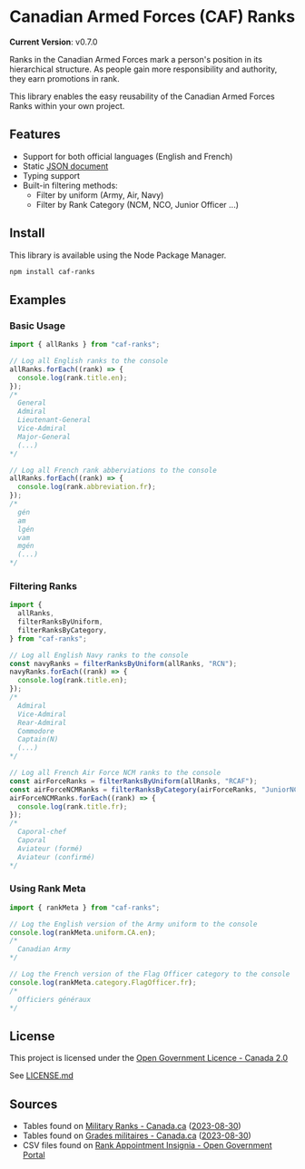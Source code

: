 # Canadian Armed Forces (CAF) Ranks

**Current Version**: v0.7.0

Ranks in the Canadian Armed Forces mark a person's position in its hierarchical structure. As people gain more responsibility and authority, they earn promotions in rank.

This library enables the easy reusability of the Canadian Armed Forces Ranks within your own project.

## Features

- Support for both official languages (English and French)
- Static [JSON document](src/caf-ranks.json)
- Typing support
- Built-in filtering methods:
  - Filter by uniform (Army, Air, Navy)
  - Filter by Rank Category (NCM, NCO, Junior Officer ...)

## Install

This library is available using the Node Package Manager.

```bash
npm install caf-ranks
```

## Examples

### Basic Usage

```javascript
import { allRanks } from "caf-ranks";

// Log all English ranks to the console
allRanks.forEach((rank) => {
  console.log(rank.title.en);
});
/*
  General
  Admiral
  Lieutenant-General
  Vice-Admiral
  Major-General
  (...)
*/

// Log all French rank abberviations to the console
allRanks.forEach((rank) => {
  console.log(rank.abbreviation.fr);
});
/*
  gén
  am
  lgén
  vam
  mgén
  (...)
*/
```

### Filtering Ranks

```javascript
import {
  allRanks,
  filterRanksByUniform,
  filterRanksByCategory,
} from "caf-ranks";

// Log all English Navy ranks to the console
const navyRanks = filterRanksByUniform(allRanks, "RCN");
navyRanks.forEach((rank) => {
  console.log(rank.title.en);
});
/*
  Admiral
  Vice-Admiral
  Rear-Admiral
  Commodore
  Captain(N)
  (...)
*/

// Log all French Air Force NCM ranks to the console
const airForceRanks = filterRanksByUniform(allRanks, "RCAF");
const airForceNCMRanks = filterRanksByCategory(airForceRanks, "JuniorNCM");
airForceNCMRanks.forEach((rank) => {
  console.log(rank.title.fr);
});
/*
  Caporal-chef
  Caporal
  Aviateur (formé)
  Aviateur (confirmé)
*/
```

### Using Rank Meta

```javascript
import { rankMeta } from "caf-ranks";

// Log the English version of the Army uniform to the console
console.log(rankMeta.uniform.CA.en);
/*
  Canadian Army
*/

// Log the French version of the Flag Officer category to the console
console.log(rankMeta.category.FlagOfficer.fr);
/*
  Officiers généraux
*/
```

## License

This project is licensed under the [Open Government Licence - Canada 2.0](https://open.canada.ca/en/open-government-licence-canada)

See [LICENSE.md](LICENSE.md)

## Sources

- Tables found on [Military Ranks - Canada.ca](https://www.canada.ca/en/services/defence/caf/military-identity-system/rank-appointment-insignia.html) ([2023-08-30](https://web.archive.org/web/20230913233331/https://www.canada.ca/en/services/defence/caf/military-identity-system/rank-appointment-insignia.html))
- Tables found on [Grades militaires - Canada.ca](https://www.canada.ca/fr/services/defense/fac/systeme-identite-militaire/insignes-grade-fonction.html) ([2023-08-30](https://web.archive.org/web/20230930204703/https://www.canada.ca/fr/services/defense/fac/systeme-identite-militaire/insignes-grade-fonction.html))
- CSV files found on [Rank Appointment Insignia - Open Government Portal](https://open.canada.ca/data/en/dataset/a503f0de-b081-4b8f-ae69-651f8c95d676)
